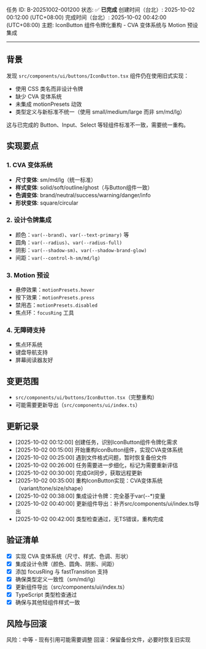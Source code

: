 任务 ID: B-20251002-001200
状态: ✅ **已完成**
创建时间（台北）: 2025-10-02 00:12:00 (UTC+08:00)
完成时间（台北）: 2025-10-02 00:42:00 (UTC+08:00)
主题: IconButton 组件令牌化重构 - CVA 变体系统与 Motion 预设集成

---

## 背景

发现 `src/components/ui/buttons/IconButton.tsx` 组件仍在使用旧式实现：
- 使用 CSS 类名而非设计令牌
- 缺少 CVA 变体系统
- 未集成 motionPresets 动效
- 类型定义与新标准不统一（使用 small/medium/large 而非 sm/md/lg）

这与已完成的 Button、Input、Select 等轻组件标准不一致，需要统一重构。

## 实现要点

### 1. CVA 变体系统
- **尺寸变体**: sm/md/lg（统一标准）
- **样式变体**: solid/soft/outline/ghost（与Button组件一致）
- **色调变体**: brand/neutral/success/warning/danger/info
- **形状变体**: square/circular

### 2. 设计令牌集成
- 颜色：`var(--brand)`、`var(--text-primary)` 等
- 圆角：`var(--radius)`、`var(--radius-full)`
- 阴影：`var(--shadow-sm)`、`var(--shadow-brand-glow)`
- 间距：`var(--control-h-sm/md/lg)`

### 3. Motion 预设
- 悬停效果：`motionPresets.hover`
- 按下效果：`motionPresets.press`
- 禁用态：`motionPresets.disabled`
- 焦点环：`focusRing` 工具

### 4. 无障碍支持
- 焦点环系统
- 键盘导航支持
- 屏幕阅读器友好

## 变更范围

- `src/components/ui/buttons/IconButton.tsx`（完整重构）
- 可能需要更新导出（`src/components/ui/index.ts`）

## 更新记录

- [2025-10-02 00:12:00] 创建任务，识别IconButton组件令牌化需求
- [2025-10-02 00:15:00] 开始重构IconButton组件，实现CVA变体系统
- [2025-10-02 00:25:00] 遇到文件格式问题，暂时恢复备份文件
- [2025-10-02 00:26:00] 任务需要进一步细化，标记为需要重新评估
- [2025-10-02 00:30:00] 完成Git同步，获取远程更新
- [2025-10-02 00:35:00] 重构IconButton实现：CVA变体系统（variant/tone/size/shape）
- [2025-10-02 00:38:00] 集成设计令牌：完全基于var(--*)变量
- [2025-10-02 00:40:00] 更新组件导出：补齐src/components/ui/index.ts导出
- [2025-10-02 00:42:00] 类型检查通过，无TS错误，重构完成

## 验证清单

- [x] 实现 CVA 变体系统（尺寸、样式、色调、形状）
- [x] 集成设计令牌（颜色、圆角、阴影、间距）
- [x] 添加 focusRing 与 fastTransition 支持
- [x] 确保类型定义一致性（sm/md/lg）
- [x] 更新组件导出（src/components/ui/index.ts）
- [x] TypeScript 类型检查通过
- [x] 确保与其他轻组件样式一致

## 风险与回滚

风险：中等 - 现有引用可能需要调整
回滚：保留备份文件，必要时恢复旧实现